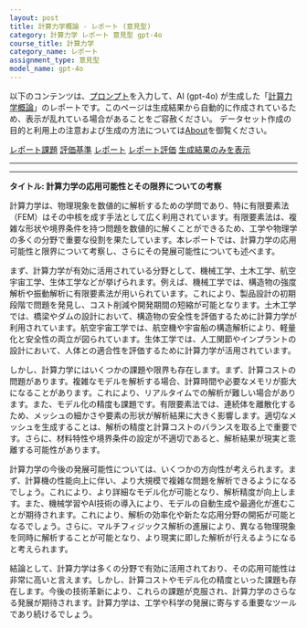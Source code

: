 ```yaml
---
layout: post
title: 計算力学概論 - レポート (意見型)
category: 計算力学 レポート 意見型 gpt-4o
course_title: 計算力学
category_name: レポート
assignment_type: 意見型
model_name: gpt-4o
---
```


以下のコンテンツは、[プロンプト](https://github.com/takedatoshiyuki/synthetic_assignments/tree/main/generated/計算力学/gpt-4o/prompt_レポート-意見型.md)を入力して、AI (gpt-4o) が生成した「[計算力学概論](/contents/計算力学/)」のレポートです。このページは生成結果から自動的に作成されているため、表示が乱れている場合があることをご容赦ください。
データセット作成の目的と利用上の注意および生成の方法については[About](/About)を御覧ください。

[レポート課題](../レポート課題-意見型)
[評価基準](../評価基準-意見型)
[レポート](../レポート-意見型)
[レポート評価](../レポート評価-意見型)
[生成結果のみを表示](https://github.com/takedatoshiyuki/synthetic_assignments/tree/main/generated/計算力学/gpt-4o/レポート-意見型.md)
  

***
***
  
**タイトル: 計算力学の応用可能性とその限界についての考察**

計算力学は、物理現象を数値的に解析するための学問であり、特に有限要素法（FEM）はその中核を成す手法として広く利用されています。有限要素法は、複雑な形状や境界条件を持つ問題を数値的に解くことができるため、工学や物理学の多くの分野で重要な役割を果たしています。本レポートでは、計算力学の応用可能性と限界について考察し、さらにその発展可能性についても述べます。

まず、計算力学が有効に活用されている分野として、機械工学、土木工学、航空宇宙工学、生体工学などが挙げられます。例えば、機械工学では、構造物の強度解析や振動解析に有限要素法が用いられています。これにより、製品設計の初期段階で問題を発見し、コスト削減や開発期間の短縮が可能となります。土木工学では、橋梁やダムの設計において、構造物の安全性を評価するために計算力学が利用されています。航空宇宙工学では、航空機や宇宙船の構造解析により、軽量化と安全性の両立が図られています。生体工学では、人工関節やインプラントの設計において、人体との適合性を評価するために計算力学が活用されています。

しかし、計算力学にはいくつかの課題や限界も存在します。まず、計算コストの問題があります。複雑なモデルを解析する場合、計算時間や必要なメモリが膨大になることがあります。これにより、リアルタイムでの解析が難しい場合があります。また、モデル化の精度も課題です。有限要素法では、連続体を離散化するため、メッシュの細かさや要素の形状が解析結果に大きく影響します。適切なメッシュを生成することは、解析の精度と計算コストのバランスを取る上で重要です。さらに、材料特性や境界条件の設定が不適切であると、解析結果が現実と乖離する可能性があります。

計算力学の今後の発展可能性については、いくつかの方向性が考えられます。まず、計算機の性能向上に伴い、より大規模で複雑な問題を解析できるようになるでしょう。これにより、より詳細なモデル化が可能となり、解析精度が向上します。また、機械学習やAI技術の導入により、モデルの自動生成や最適化が進むことが期待されます。これにより、解析の効率化や新たな応用分野の開拓が可能となるでしょう。さらに、マルチフィジックス解析の進展により、異なる物理現象を同時に解析することが可能となり、より現実に即した解析が行えるようになると考えられます。

結論として、計算力学は多くの分野で有効に活用されており、その応用可能性は非常に高いと言えます。しかし、計算コストやモデル化の精度といった課題も存在します。今後の技術革新により、これらの課題が克服され、計算力学のさらなる発展が期待されます。計算力学は、工学や科学の発展に寄与する重要なツールであり続けるでしょう。
